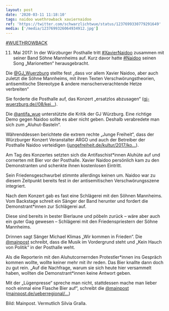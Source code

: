 ```yaml
---
layout: post
date: '2020-03-11 11:18:10'
tags: naidoo wuethrowback xaviernaidoo
ref: 'https://twitter.com/schwarzlichtwue/status/1237699330779291649'
media: ['/media/1237699326064934912.jpg']
---
```

[#WUETHROWBACK](/t/wuethrowback)



11. Mai 2017: In der Würzburger Posthalle tritt [#XavierNaidoo](/t/xaviernaidoo) zusammen mit seiner Band Söhne Mannheims auf. Kurz davor hatte [#Naidoo](/t/naidoo) seinen Song „Marionetten“ herausgebracht. 

Die [@GJ_Wuerzburg](https://twitter.com/GJ_Wuerzburg) stellte fest „dass vor allem Xavier Naidoo, aber auch zuletzt die Söhne Mannheims, mit ihren Texten Verschwörungstheorien, antisemitische Stereotype &amp; andere menschenverachtende Hetze verbreiten“

Sie forderte die Posthalle auf, das Konzert „ersatzlos abzusagen“ ([gj-wuerzburg.de//08/kei…](https://gj-wuerzburg.de//08/keine-buehne-fuer-antisemitismus-und-verschwoerungstheorien-den-auftritt-von-xavier-naidoo-in-der-posthalle-absagen/)).

Die [@antifa_wue](https://twitter.com/antifa_wue) unterstützte die Kritik der GJ Würzburg. Eine richtige Demo gegen Naidoo sollte es aber nicht geben. Deshalb verabredete man sich zum „Aluhut-Basteln“.

Währenddessen berichtete die extrem rechte „Junge Freiheit“, dass der Würzburger Konzert Veranstalter ARGO und auch der Betreiber der Posthalle Naidoo verteidigen ([jungefreiheit.de/kultur/2017/ko…](https://jungefreiheit.de/kultur/2017/konzertveranstalter-steht-zu-xavier-naidoo-gruene-fordern-absage/)).

Am Tag des Konzertes setzten sich die Antifaschist\*innen Aluhüte auf und cornerten mit Bier vor der Posthalle. Xavier Naidoo persönlich kam zu den Demonstranten und schenkte ihnen kostenlosen Eintritt.

Sein Friedensgeschwurbel stimmte allerdings keinen um. Naidoo war zu diesem Zeitpunkt bereits fest in der antisemitischen Verschwörungsszene integriert.

Nach dem Konzert gab es fast eine Schlägerei mit den Söhnen Mannheims. Vom Backstage schreit ein Sänger der Band herunter und fordert die Demonstrant\*innen zur Schlägerei auf.

Diese sind bereits in bester Bierlaune und pöbeln zurück – wäre aber auch ein guter Gag gewesen – Schlägerei mit den Friedenspriestern der Söhne Mannheims.

Drinnen sagt Sänger Michael Klimas „Wir kommen in Frieden“. Die [@mainpost](https://twitter.com/mainpost) schreibt, dass die Musik im Vordergrund steht und „Kein Hauch von Politik“ in der Posthalle weht.

Als die Reporterin mit den Aluhutcornernden Protestler\*innen ins Gespräch kommen wollte, wollte keiner mehr mit ihr reden. Das Bier knallte dann doch zu gut rein. „Auf die Nachfrage, warum sie sich heute hier versammelt haben, wollten die Demonstrant\*innen keine Antwort geben.

Mit der „Lügenpresse“ spreche man nicht, stattdessen mache man lieber noch einmal eine Flasche Bier auf“, schreibt die [@mainpost](https://twitter.com/mainpost) ([mainpost.de/ueberregional/…](https://www.mainpost.de/ueberregional/kulturwelt/kultur/Soehne-Mannheims-geben-sich-unpolitisch;art3809,9592037))

Bild: Mainpost. Vermutlich Silvia Gralla.